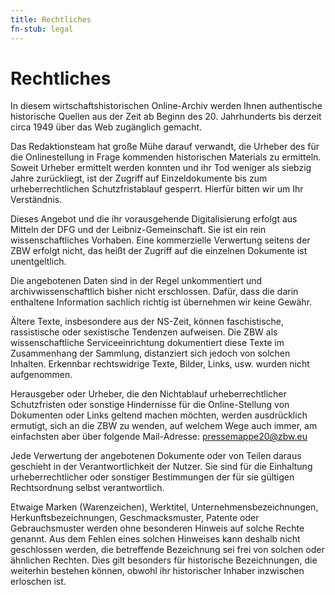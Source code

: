 ```yaml
---
title: Rechtliches
fn-stub: legal
---
```


# Rechtliches

In diesem wirtschaftshistorischen Online-Archiv werden Ihnen authentische
historische Quellen aus der Zeit ab Beginn des 20. Jahrhunderts bis derzeit
circa 1949 über das Web zugänglich gemacht.

Das Redaktionsteam hat große Mühe darauf verwandt, die Urheber des für die
Onlinestellung in Frage kommenden historischen Materials zu ermitteln. Soweit
Urheber ermittelt werden konnten und ihr Tod weniger als siebzig Jahre
zurückliegt, ist der Zugriff auf Einzeldokumente bis zum urheberrechtlichen
Schutzfristablauf gesperrt. Hierfür bitten wir um Ihr Verständnis.

Dieses Angebot und die ihr vorausgehende Digitalisierung erfolgt aus Mitteln
der DFG und der Leibniz-Gemeinschaft. Sie ist ein rein wissenschaftliches
Vorhaben. Eine kommerzielle Verwertung seitens der ZBW erfolgt nicht, das heißt
der Zugriff auf die einzelnen Dokumente ist unentgeltlich.

Die angebotenen Daten sind in der Regel unkommentiert und
archivwissenschaftlich bisher nicht erschlossen. Dafür, dass die darin
enthaltene Information sachlich richtig ist übernehmen wir keine Gewähr. 

Ältere Texte, insbesondere aus der NS-Zeit, können faschistische, rassistische
oder sexistische Tendenzen aufweisen. Die ZBW als wissenschaftliche
Serviceeinrichtung dokumentiert diese Texte im Zusammenhang der Sammlung,
distanziert sich jedoch von solchen Inhalten. Erkennbar rechtswidrige Texte,
Bilder, Links, usw. wurden nicht aufgenommen.

Herausgeber oder Urheber, die den Nichtablauf urheberrechtlicher Schutzfristen
oder sonstige Hindernisse für die Online-Stellung von Dokumenten oder Links
geltend machen möchten, werden ausdrücklich ermutigt, sich an die ZBW zu
wenden, auf welchem Wege auch immer, am einfachsten aber über folgende
Mail-Adresse: <a href='ma&#105;lto&#58;p%7&#50;ess%65&#109;app&#101;2&#48;&#64;&#122;%6&#50;w&#46;%&#54;5u?subject=Rechtliches:'>pr&#101;&#115;s&#101;&#109;&#97;ppe2&#48;&#64;zbw&#46;e&#117;</a>

Jede Verwertung der angebotenen Dokumente oder von Teilen daraus geschieht in
der Verantwortlichkeit der Nutzer. Sie sind für die Einhaltung
urheberrechtlicher oder sonstiger Bestimmungen der für sie gültigen
Rechtsordnung selbst verantwortlich.

Etwaige Marken (Warenzeichen), Werktitel, Unternehmensbezeichnungen,
Herkunftsbezeichnungen, Geschmacksmuster, Patente oder Gebrauchsmuster werden
ohne besonderen Hinweis auf solche Rechte genannt. Aus dem Fehlen eines solchen
Hinweises kann deshalb nicht geschlossen werden, die betreffende Bezeichnung
sei frei von solchen oder ähnlichen Rechten. Dies gilt besonders für
historische Bezeichnungen, die weiterhin bestehen können, obwohl ihr
historischer Inhaber inzwischen erloschen ist.


